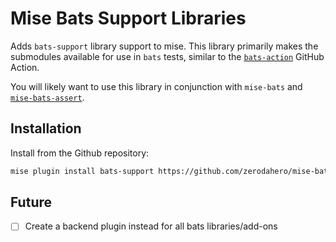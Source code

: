# Mise Bats Support Libraries

Adds `bats-support` library support to mise. This library primarily makes the submodules available for use in `bats` tests, similar to the [`bats-action`](https://github.com/bats-core/bats-action) GitHub Action.

You will likely want to use this library in conjunction with `mise-bats` and [`mise-bats-assert`](https://github.com/zerodahero/mise-bats-assert).

## Installation

Install from the Github repository:

```bash
mise plugin install bats-support https://github.com/zerodahero/mise-bats-support
```

## Future

- [ ] Create a backend plugin instead for all bats libraries/add-ons
